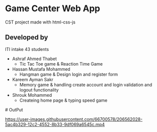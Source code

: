 <h1>Game Center Web App</h1>
<p>CST project made with html-css-js</p>

<h2>Developed by</h2>
<p>ITI intake 43 students</p>
<ul>
<li>
Ashraf Ahmed Thabet
<ul>
<li>Tic Tac Toe game & Reaction Time Game</li>
</ul>
</li>
<li>Hassan Mustafa Mohammed
<ul>
<li>Hangman game & Design login and register form</li>
</ul>
</li>
<li>Kareem Ayman Sakr
<ul>
<li>Memory game & handling create account and login validation and logout functionality</li>
</ul>
</li>
<li>
Shrouk Mohammed
<ul>
<li>Createing home page & typing speed game</li>
</ul>
</li>
</ul>
# OutPut


https://user-images.githubusercontent.com/66700578/206562028-5ac4b329-12c2-4552-8b33-9df069a6545c.mp4

